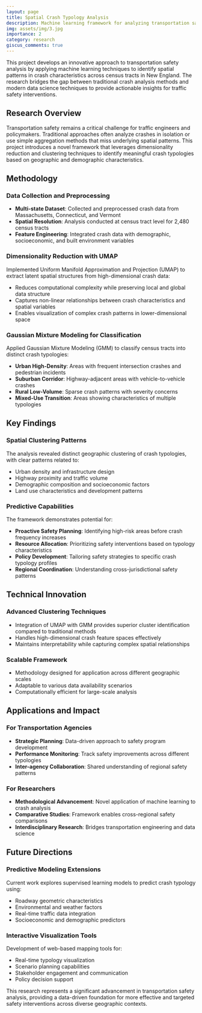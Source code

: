 ```yaml
---
layout: page
title: Spatial Crash Typology Analysis
description: Machine learning framework for analyzing transportation safety patterns across census tracts
img: assets/img/3.jpg
importance: 2
category: research
giscus_comments: true
---
```


This project develops an innovative approach to transportation safety analysis by applying machine learning techniques to identify spatial patterns in crash characteristics across census tracts in New England. The research bridges the gap between traditional crash analysis methods and modern data science techniques to provide actionable insights for traffic safety interventions.

## Research Overview

Transportation safety remains a critical challenge for traffic engineers and policymakers. Traditional approaches often analyze crashes in isolation or use simple aggregation methods that miss underlying spatial patterns. This project introduces a novel framework that leverages dimensionality reduction and clustering techniques to identify meaningful crash typologies based on geographic and demographic characteristics.

## Methodology

### Data Collection and Preprocessing
- **Multi-state Dataset**: Collected and preprocessed crash data from Massachusetts, Connecticut, and Vermont
- **Spatial Resolution**: Analysis conducted at census tract level for 2,480 census tracts
- **Feature Engineering**: Integrated crash data with demographic, socioeconomic, and built environment variables

### Dimensionality Reduction with UMAP
Implemented Uniform Manifold Approximation and Projection (UMAP) to extract latent spatial structures from high-dimensional crash data:
- Reduces computational complexity while preserving local and global data structure
- Captures non-linear relationships between crash characteristics and spatial variables
- Enables visualization of complex crash patterns in lower-dimensional space

### Gaussian Mixture Modeling for Classification
Applied Gaussian Mixture Modeling (GMM) to classify census tracts into distinct crash typologies:
- **Urban High-Density**: Areas with frequent intersection crashes and pedestrian incidents
- **Suburban Corridor**: Highway-adjacent areas with vehicle-to-vehicle crashes
- **Rural Low-Volume**: Sparse crash patterns with severity concerns
- **Mixed-Use Transition**: Areas showing characteristics of multiple typologies

## Key Findings

### Spatial Clustering Patterns
The analysis revealed distinct geographic clustering of crash typologies, with clear patterns related to:
- Urban density and infrastructure design
- Highway proximity and traffic volume
- Demographic composition and socioeconomic factors
- Land use characteristics and development patterns

### Predictive Capabilities
The framework demonstrates potential for:
- **Proactive Safety Planning**: Identifying high-risk areas before crash frequency increases
- **Resource Allocation**: Prioritizing safety interventions based on typology characteristics  
- **Policy Development**: Tailoring safety strategies to specific crash typology profiles
- **Regional Coordination**: Understanding cross-jurisdictional safety patterns

## Technical Innovation

### Advanced Clustering Techniques
- Integration of UMAP with GMM provides superior cluster identification compared to traditional methods
- Handles high-dimensional crash feature spaces effectively
- Maintains interpretability while capturing complex spatial relationships

### Scalable Framework
- Methodology designed for application across different geographic scales
- Adaptable to various data availability scenarios
- Computationally efficient for large-scale analysis

## Applications and Impact

### For Transportation Agencies
- **Strategic Planning**: Data-driven approach to safety program development
- **Performance Monitoring**: Track safety improvements across different typologies
- **Inter-agency Collaboration**: Shared understanding of regional safety patterns

### For Researchers
- **Methodological Advancement**: Novel application of machine learning to crash analysis
- **Comparative Studies**: Framework enables cross-regional safety comparisons
- **Interdisciplinary Research**: Bridges transportation engineering and data science

## Future Directions

### Predictive Modeling Extensions
Current work explores supervised learning models to predict crash typology using:
- Roadway geometric characteristics
- Environmental and weather factors
- Real-time traffic data integration
- Socioeconomic and demographic predictors

### Interactive Visualization Tools
Development of web-based mapping tools for:
- Real-time typology visualization
- Scenario planning capabilities
- Stakeholder engagement and communication
- Policy decision support

This research represents a significant advancement in transportation safety analysis, providing a data-driven foundation for more effective and targeted safety interventions across diverse geographic contexts.
